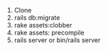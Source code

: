 1. Clone
2. rails db:migrate
3. rake assets:clobber
4. rake assets: precompile
5. rails server or bin/rails server

